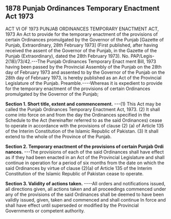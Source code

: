 ## 1878 Punjab Ordinances Temporary Enactment Act 1973
 
ACT VI OF 1973
PUNJAB ORDINANCES TEMPORARY ENACTMENT ACT, 1973
An Act to provide for the temporary enactment of the provisions
of certain Ordinances promulgated by the Governor
of the Punjab
[Gazette of Punjab, Extraordinary, 28th February 1973]
(First published, after having received the assent of the Governor of the Punjab, in the Gazette of the Punjab (Extraordinary), dated the 28th February 1973).
No. PAP/Legis-2(18)/73/42.---The Punjab Ordinances Temporary Enact ment Bill, 1973 having been passed by the Provincial Assembly of the Punjab on the 28th day of February 1973 and assented to by the Governor of the Punjab on the 28th day of February 1973, is hereby published as an Act of the Provincial Legislature of the Punjab.
Preamble.----Whereas it is expedient to provide for the temporary enactment of the provisions of certain Ordinances promulgated by the Governor of the Punjab;


**Section 1. Short title, extent and commencement.**
---(1) This Act may be called the Punjab Ordinances Temporary Enactment Act, 1973.
   (2) It shall come into force on and from the day the Ordinances specified in the Schedule to the Act (hereinafter referred to as the said Ordinances) cease to operate in accordance with the provisions of clause (2) (a) of Article 135 of the Interim Constitution of the Islamic Republic of Pakistan.
   (3) It shall extend to the whole of the Province of the Punjab.

 

**Section 2. Temporary enactment of the provisions of certain Punjab Ordi nances.**
---The provisions of each of the said Ordinances shall have effect as if they had been enacted in an Act of the Provincial Legislature and shall continue in operation for a period of six months from the date on which the said Ordinances by virtue of clause (2)(a) of Article 135 of the Interim Constitution of the Islamic Republic of Pakistan cease to operate.

 

**Section 3. Validity of actions taken.**
----All orders and notifications issued, all directions given, all actions taken and all proceedings commenced under any of the provisions of the said Ordinances shall be deemed to have been validly issued, given, taken and commenced and shall continue In force and shall have effect until superseded or modified by the Provincial Governments or competent authority.

